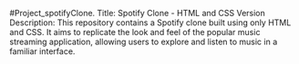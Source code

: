 #Project_spotifyClone.
Title: Spotify Clone - HTML and CSS Version  Description: This repository contains a Spotify clone built using only HTML and CSS. It aims to replicate the look and feel of the popular music streaming application, allowing users to explore and listen to music in a familiar interface.
